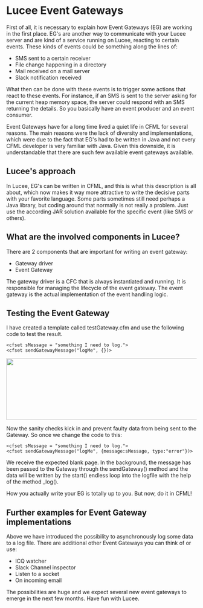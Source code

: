 <!--
{
  "title": "Event Gateways in Lucee",
  "id": "event-gateways-lucee",
  "related": [
    "function-sendgatewaymessage"
  ],
  "categories": [
    "gateways"
  ],
  "description": "EG's are another way how to communicate with your Lucee server and are kind of a service running on Lucee, reacting on certain events.",
  "keywords": [
    "Event Gateway",
    "Custom Gateway",
    "SMS",
    "File Change",
    "Mail Server",
    "Slack Notification",
    "Lucee"
  ]
}
-->
# Lucee Event Gateways

First of all, it is necessary to explain how Event Gateways (EG) are working in the first place. EG's are another way to communicate with your Lucee server and are kind of a service running on Lucee, reacting to certain events. These kinds of events could be something along the lines of:

* SMS sent to a certain receiver
* File change happening in a directory
* Mail received on a mail server
* Slack notification received

What then can be done with these events is to trigger some actions that react to these events. For instance, if an SMS is sent to the server asking for the current heap memory space, the server could respond with an SMS returning the details. So you basically have an event producer and an event consumer.

Event Gateways have for a long time lived a quiet life in CFML for several reasons. The main reasons were the lack of diversity and implementations, which were due to the fact that EG's had to be written in Java and not every CFML developer is very familiar with Java. Given this downside, it is understandable that there are such few available event gateways available.

## Lucee's approach

In Lucee, EG's can be written in CFML, and this is what this description is all about, which now makes it way more attractive to write the decisive parts with your favorite language. Some parts sometimes still need perhaps a Java library, but coding around that normally is not really a problem. Just use the according JAR solution available for the specific event (like SMS or others).

## What are the involved components in Lucee?

There are 2 components that are important for writing an event gateway:

* Gateway driver
* Event Gateway

The gateway driver is a CFC that is always instantiated and running. It is responsible for managing the lifecycle of the event gateway. The event gateway is the actual implementation of the event handling logic.

## Testing the Event Gateway

I have created a template called testGateway.cfm and use the following code to test the result.

```lucee
<cfset sMessage = "something I need to log.">
<cfset sendGatewayMessage("logMe", {})>
```

<img src="/uploads/default/original/1X/a127ee6bf8b4df77c6956ba2cada99ab4642e7ff.jpg" width="593" height="163">

Now the sanity checks kick in and prevent faulty data from being sent to the Gateway. So once we change the code to this:

```lucee
<cfset sMessage = "something I need to log.">
<cfset sendGatewayMessage("logMe", {message:sMessage, type:"error"})>
```

We receive the expected blank page. In the background, the message has been passed to the Gateway through the sendGateway() method and the data will be written by the start() endless loop into the logfile with the help of the method _log().

How you actually write your EG is totally up to you. But now, do it in CFML!

## Further examples for Event Gateway implementations

Above we have introduced the possibility to asynchronously log some data to a log file. There are additional other Event Gateways you can think of or use:

* ICQ watcher
* Slack Channel inspector
* Listen to a socket
* On incoming email

The possibilities are huge and we expect several new event gateways to emerge in the next few months. Have fun with Lucee.